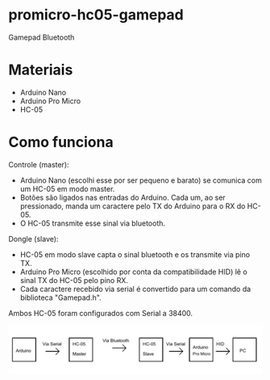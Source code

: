 # promicro-hc05-gamepad
Gamepad Bluetooth

# Materiais
- Arduino Nano
- Arduino Pro Micro
- HC-05

# Como funciona
Controle (master):
- Arduino Nano (escolhi esse por ser pequeno e barato) se comunica com um HC-05 em modo master. 
- Botões são ligados nas entradas do Arduino. Cada um, ao ser pressionado, manda um caractere pelo TX do Arduino para o RX do HC-05.
- O HC-05 transmite esse sinal via bluetooth.

Dongle (slave):
- HC-05 em modo slave capta o sinal bluetooth e os transmite via pino TX.
- Arduino Pro Micro (escolhido por conta da compatibilidade HID) lê o sinal TX do HC-05 pelo pino RX.
- Cada caractere recebido via serial é convertido para um comando da biblioteca "Gamepad.h".

Ambos HC-05 foram configurados com Serial a 38400.

![](images/geral.JPG)

